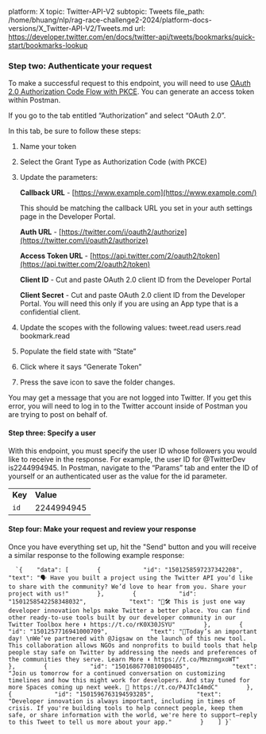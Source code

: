 platform: X
topic: Twitter-API-V2
subtopic: Tweets
file_path: /home/bhuang/nlp/rag-race-challenge2-2024/platform-docs-versions/X_Twitter-API-V2/Tweets.md
url: https://developer.twitter.com/en/docs/twitter-api/tweets/bookmarks/quick-start/bookmarks-lookup


### Step two: Authenticate your request

To make a successful request to this endpoint, you will need to use [OAuth 2.0 Authorization Code Flow with PKCE](https://developer.twitter.com/en/docs/authentication/oauth-2-0/authorization-code). You can generate an access token within Postman. 

If you go to the tab entitled “Authorization” and select “OAuth 2.0”.

In this tab, be sure to follow these steps:

1. Name your token
    
2. Select the Grant Type as Authorization Code (with PKCE)
    
3. Update the parameters:
    
    **Callback URL** - [https://www.example.com](https://www.example.com/)
    
    This should be matching the callback URL you set in your auth settings page in the Developer Portal.
    
    **Auth URL** - [https://twitter.com/i/oauth2/authorize](https://twitter.com/i/oauth2/authorize)
    
    **Access Token URL** - [https://api.twitter.com/2/oauth2/token](https://api.twitter.com/2/oauth2/token)
    
    **Client ID** \- Cut and paste OAuth 2.0 client ID from the Developer Portal
    
    **Client Secret** - Cut and paste OAuth 2.0 client ID from the Developer Portal. You will need this only if you are using an App type that is a confidential client.
    
4. Update the scopes with the following values: tweet.read users.read bookmark.read
    
5. Populate the field state with “State”
    
6. Click where it says “Generate Token”
    
7. Press the save icon to save the folder changes.
    

You may get a message that you are not logged into Twitter. If you get this error, you will need to log in to the Twitter account inside of Postman you are trying to post on behalf of.

#### Step three: Specify a user

With this endpoint, you must specify the user ID whose followers you would like to receive in the response. For example, the user ID for @TwitterDev is2244994945. In Postman, navigate to the “Params” tab and enter the ID of yourself or an authenticated user as the value for the id parameter.

|     |     |
| --- | --- |
| **Key** | **Value** |
| `id` | 2244994945 |

#### Step four: Make your request and review your response

Once you have everything set up, hit the "Send" button and you will receive a similar response to the following example response:

      `{    "data": [        {            "id": "1501258597237342208",            "text": "🗣 Have you built a project using the Twitter API you’d like to share with the community? We’d love to hear from you. Share your project with us!"        },        {            "id": "1501258542258348032",            "text": "🧰🛠 This is just one way developer innovation helps make Twitter a better place. You can find other ready-to-use tools built by our developer community in our Twitter Toolbox here ⬇️ https://t.co/rK0X30JSYU"        },        {            "id": "1501257716941000709",            "text": "📣Today’s an important day! \nWe’ve partnered with @Jigsaw on the launch of this new tool. This collaboration allows NGOs and nonprofits to build tools that help people stay safe on Twitter by addressing the needs and preferences of the communities they serve. Learn More ⬇️ https://t.co/MmznmgxoWT"        },        {            "id": "1501686770810900485",            "text": "Join us tomorrow for a continued conversation on customizing timelines and how this might work for developers. And stay tuned for more Spaces coming up next week. 👀 https://t.co/P4JTc14mdC"        },        {            "id": "1501596763194593285",            "text": "Developer innovation is always important, including in times of crisis. If you're building tools to help connect people, keep them safe, or share information with the world, we're here to support—reply to this Tweet to tell us more about your app."        }    ] }`